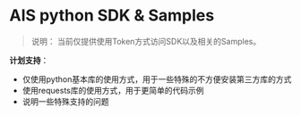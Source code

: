 # AIS python SDK & Samples

> 说明：
> 当前仅提供使用Token方式访问SDK以及相关的Samples。

**计划支持**：
+ 仅使用python基本库的使用方式，用于一些特殊的不方便安装第三方库的方式
+ 使用requests库的使用方式，用于更简单的代码示例
+ 说明一些特殊支持的问题


